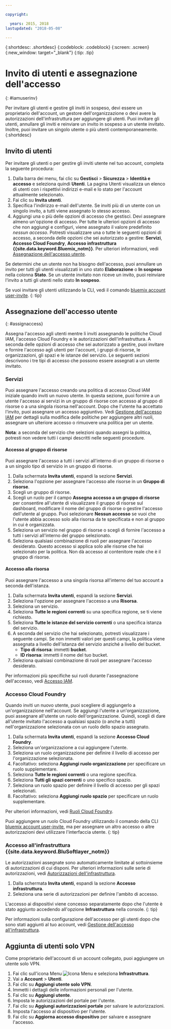 ```yaml
---

copyright:

  years: 2015, 2018
lastupdated: "2018-05-08"

---
```


{:shortdesc: .shortdesc}
{:codeblock: .codeblock}
{:screen: .screen}
{:new_window: target="_blank"}
{:tip: .tip}

# Invito di utenti e assegnazione dell'accesso
{: #iamuserinv}

Per invitare gli utenti e gestire gli inviti in sospeso, devi essere un proprietario dell'account, un gestore dell'organizzazione o devi avere la autorizzazioni dell'infrastruttura per aggiungere gli utenti. Puoi invitare gli utenti, annullare gli inviti e reinviare un invito in sospeso a un utente invitato. Inoltre, puoi invitare un singolo utente o più utenti contemporaneamente.  
{:shortdesc}

## Invito di utenti

Per invitare gli utenti o per gestire gli inviti utente nel tuo account, completa la seguente procedura:

1. Dalla barra dei menu, fai clic su **Gestisci** &gt; **Sicurezza** &gt; **Identità e accesso** e seleziona quindi **Utenti**. La pagina Utenti visualizza un elenco di utenti con i rispettivi indirizzi e-mail e lo stato per l'account attualmente selezionato.
2. Fai clic su **Invita utenti**.
3. Specifica l'indirizzo e-mail dell'utente. Se inviti più di un utente con un singolo invito, a tutti viene assegnato lo stesso accesso.
4. Aggiungi una o più delle opzioni di accesso che gestisci. Devi assegnare almeno un'opzione di accesso. Per tutte le ulteriori opzioni di accesso che non aggiungi e configuri, viene assegnato il valore predefinito *nessun accesso*. Potresti visualizzare una o tutte le seguenti opzioni di accesso, a seconda delle opzioni che sei autorizzato a gestire: **Servizi**, **Accesso Cloud Foundry**, **Accesso infrastruttura {{site.data.keyword.Bluemix_notm}}**. Per ulteriori informazioni, vedi [Assegnazione dell'accesso utente](/docs/iam/iamuserinv.html#assignaccess).

Se determini che un utente non ha bisogno dell'accesso, puoi annullare un invito per tutti gli utenti visualizzati in uno stato **Elaborazione** o **In sospeso** nella colonna **Stato**. Se un utente invitato non riceve un invito, puoi reinviare l'invito a tutti gli utenti nello stato **In sospeso**.

Se vuoi invitare gli utenti utilizzando la CLI, vedi il comando [bluemix account user-invite](/docs/cli/reference/bluemix_cli/bx_cli.html#bluemix_account_user_invite).
{: tip}

## Assegnazione dell'accesso utente
{: #assignaccess}

Assegna l'accesso agli utenti mentre li inviti assegnando le politiche Cloud IAM, l'accesso Cloud Foundry e le autorizzazioni dell'infrastruttura. A seconda delle opzioni di accesso che sei autorizzato a gestire, puoi invitare e fornire l'accesso agli utenti per l'account, i gruppi di risorse, le organizzazioni, gli spazi e le istanze del servizio. Le seguenti sezioni descrivono i tre tipi di accesso che possono essere assegnati a un utente invitato.

### Servizi

Puoi assegnare l'accesso creando una politica di accesso Cloud IAM iniziale quando inviti un nuovo utente. In questa sezione, puoi fornire a un utente l'accesso ai servizi in un gruppo di risorse con accesso al gruppo di risorse o a una singola risorsa nell'account. Dopo che l'utente ha accettato l'invito, puoi assegnare un accesso aggiuntivo. Vedi [Gestione dell'accesso IAM](/docs/iam/mngiam.html#iammanidaccser) per dettagli sulla modifica delle politiche per aggiungere altri ruoli, assegnare un ulteriore accesso o rimuovere una politica per un utente.

**Nota**: a seconda del servizio che selezioni quando assegni la politica, potresti non vedere tutti i campi descritti nelle seguenti procedure.

#### Accesso al gruppo di risorse

Puoi assegnare l'accesso a tutti i servizi all'interno di un gruppo di risorse o a un singolo tipo di servizio in un gruppo di risorse.

1. Dalla schermata **Invita utenti**, espandi la sezione **Servizi**.
2. Seleziona l'opzione per assegnare l'accesso alle risorse in un **Gruppo di risorse**.
3. Scegli un gruppo di risorse.
4. Scegli un ruolo per il campo **Assegna accesso a un gruppo di risorse** per consentire all'utente di visualizzare il gruppo di risorse sul dashboard, modificare il nome del gruppo di risorse o gestire l'accesso dell'utente al gruppo. Puoi selezionare **Nessun accesso** se vuoi che l'utente abbia accesso solo alla risorsa da te specificata e non al gruppo in cui è organizzata.
5. Seleziona un servizio nel gruppo di risorse o scegli di fornire l'accesso a tutti i servizi all'interno del gruppo selezionato.
6. Seleziona qualsiasi combinazione di ruoli per assegnare l'accesso desiderato. Questo accesso si applica solo alle risorse che hai selezionato per la politica. Non dà accesso al contenitore reale che è il gruppo di risorse.


#### Accesso alla risorsa

Puoi assegnare l'accesso a una singola risorsa all'interno del tuo account a seconda dell'istanza.

1. Dalla schermata **Invita utenti**, espandi la sezione **Servizi**.
2. Seleziona l'opzione per assegnare l'accesso a una **Risorsa**.
3. Seleziona un servizio.
4. Seleziona **Tutte le regioni correnti** su una specifica regione, se ti viene richiesto.
5. Seleziona **Tutte le istanze del servizio correnti** o una specifica istanza del servizio.
6. A seconda del servizio che hai selezionato, potresti visualizzare i seguente campi. Se non immetti valori per questi campi, la politica viene assegnata a livello dell'istanza del servizio anziché a livello del bucket.
    * **Tipo di risorsa**: immetti **bucket**.
    * **ID risorsa**: immetti il nome del tuo bucket.
7. Seleziona qualsiasi combinazione di ruoli per assegnare l'accesso desiderato.

Per informazioni più specifiche sui ruoli durante l'assegnazione dell'accesso, vedi [Accesso IAM](/docs/iam/users_roles.html#iamusermanrol).

### Accesso Cloud Foundry

Quando inviti un nuovo utente, puoi scegliere di aggiungerlo a un'organizzazione nell'account. Se aggiungi l'utente a un'organizzazione, puoi assegnare all'utente un ruolo dell'organizzazione. Quindi, scegli di dare all'utente invitato l'accesso a qualsiasi spazio (o anche a tutti) nell'organizzazione selezionata con un ruolo dello spazio assegnato.

1. Dalla schermata **Invita utenti**, espandi la sezione **Accesso Cloud Foundry**.
2. Seleziona un'organizzazione a cui aggiungere l'utente.
3. Seleziona un ruolo organizzazione per definire il livello di accesso per l'organizzazione selezionata.
4. Facoltativo: seleziona **Aggiungi ruolo organizzazione** per specificare un ruolo supplementare.
5. Seleziona **Tutte le regioni correnti** o una regione specifica.
6. Seleziona **Tutti gli spazi correnti** o uno specifico spazio.
7. Seleziona un ruolo spazio per definire il livello di accesso per gli spazi selezionati.
8. Facoltativo: seleziona **Aggiungi ruolo spazio** per specificare un ruolo supplementare.

Per ulteriori informazioni, vedi [Ruoli Cloud Foundry](/docs/iam/cfaccess.html#cfroles).

Puoi aggiungere un ruolo Cloud Foundry utilizzando il comando della CLI [bluemix account user-invite](/docs/cli/reference/bluemix_cli/bx_cli.html#bluemix_account_user_invite), ma per assegnare un altro accesso o altre autorizzazioni devi utilizzare l'interfaccia utente.
{: tip}

### Accesso all'infrastruttura {{site.data.keyword.BluSoftlayer_notm}}

Le autorizzazioni assegnate sono automaticamente limitate al sottoinsieme di autorizzazioni di cui disponi. Per ulteriori informazioni sulle serie di autorizzazioni, vedi [Autorizzazioni dell'infrastruttura](/docs/iam/infrastructureaccess.html#infrapermission).

1. Dalla schermata **Invita utenti**, espandi la sezione **Accesso infrastruttura**.
2. Seleziona una serie di autorizzazioni per definire l'ambito di accesso.

L'accesso ai dispositivi viene concesso separatamente dopo che l'utente è stato aggiunto accedendo all'opzione **Infrastruttura** nella console.
{: tip}

Per informazioni sulla configurazione dell'accesso per gli utenti dopo che sono stati aggiunti al tuo account, vedi [Gestione dell'accesso all'infrastruttura](/docs/iam/mnginfra.html#managing-infrastructure-access).

## Aggiunta di utenti solo VPN

Come proprietario dell'account di un account collegato, puoi aggiungere un utente solo VPN.

1. Fai clic sull'icona Menu ![Icona Menu](../icons/icon_hamburger.svg) e seleziona **Infrastruttura**.
2. Vai a **Account** &gt; **Utenti**.
3. Fai clic su **Aggiungi utente solo VPN**.
4. Immetti i dettagli delle informazioni personali per l'utente.
5. Fai clic su **Aggiungi utente**.
6. Imposta le autorizzazioni del portale per l'utente.
7. Fai clic su **Aggiungi autorizzazioni portale** per salvare le autorizzazioni.
8. Imposta l'accesso al dispositivo per l'utente.
9. Fai clic su **Aggiorna accesso dispositivo** per salvare e assegnare l'accesso.
